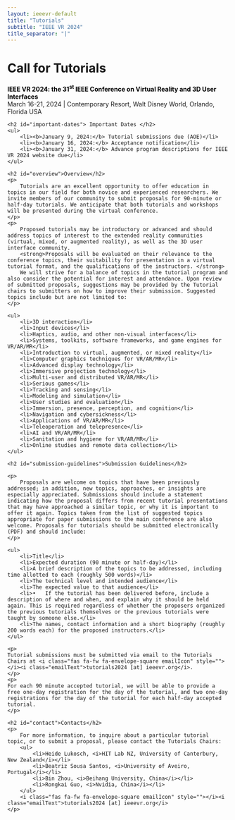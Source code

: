 ```yaml
---
layout: ieeevr-default
title: "Tutorials"
subtitle: "IEEE VR 2024"
title_separator: "|"
---
```




<!-- <div>
    <p>
        More information coming soon, please watch this space.
    </p>
</div> -->

<div>
    <h1 id="cfp-tutorials"> Call for Tutorials</h1>
    <p>
        <strong style="color: black">IEEE VR 2024: the 31<sup>st</sup> IEEE Conference on Virtual Reality and 3D User Interfaces</strong><br />
        March 16-21, 2024 | Contemporary Resort, Walt Disney World, Orlando, Florida USA
    </p>

    <h2 id="important-dates"> Important Dates </h2>
    <ul>
        <li><b>January 9, 2024:</b> Tutorial submissions due (AOE)</li>
        <li><b>January 16, 2024:</b> Acceptance notification</li>
        <li><b>January 31, 2024:</b> Advance program descriptions for IEEE VR 2024 website due</li>
    </ul>
    
    <h2 id="overview">Overview</h2>
    <p>
        Tutorials are an excellent opportunity to offer education in topics in our field for both novice and experienced researchers. We invite members of our community to submit proposals for 90-minute or half-day tutorials. We anticipate that both tutorials and workshops will be presented during the virtual conference.  
    </p>
    <p>
        Proposed tutorials may be introductory or advanced and should address topics of interest to the extended reality communities (virtual, mixed, or augmented reality), as well as the 3D user interface community. 
        <strong>Proposals will be evaluated on their relevance to the conference topics, their suitability for presentation in a virtual tutorial format, and the qualifications of the instructors. </strong> 
        We will strive for a balance of topics in the tutorial program and also consider the potential for interest and attendance. Upon review of submitted proposals, suggestions may be provided by the Tutorial chairs to submitters on how to improve their submission. Suggested topics include but are not limited to:
    </p>
    
    <ul>
        <li>3D interaction</li>
        <li>Input devices</li>
        <li>Haptics, audio, and other non-visual interfaces</li>
        <li>Systems, toolkits, software frameworks, and game engines for VR/AR/MR</li>
        <li>Introduction to virtual, augmented, or mixed reality</li>
        <li>Computer graphics techniques for VR/AR/MR</li>
        <li>Advanced display technology</li>
        <li>Immersive projection technology</li>
        <li>Multi-user and distributed VR/AR/MR</li>
        <li>Serious games</li>
        <li>Tracking and sensing</li>
        <li>Modeling and simulation</li>
        <li>User studies and evaluation</li>
        <li>Immersion, presence, perception, and cognition</li>
        <li>Navigation and cybersickness</li>
        <li>Applications of VR/AR/MR</li>
        <li>Teleoperation and telepresence</li>
        <li>AI and VR/AR/MR</li>
        <li>Sanitation and hygiene for VR/AR/MR</li>
        <li>Online studies and remote data collection</li>
    </ul>
    
    <h2 id="submission-guidelines">Submission Guidelines</h2>
    
    <p>
        Proposals are welcome on topics that have been previously addressed; in addition, new topics, approaches, or insights are especially appreciated. Submissions should include a statement indicating how the proposal differs from recent tutorial presentations that may have approached a similar topic, or why it is important to offer it again. Topics taken from the list of suggested topics appropriate for paper submissions to the main conference are also welcome. Proposals for tutorials should be submitted electronically (PDF) and should include:
    </p>
    
    <ul>
        <li>Title</li>
        <li>Expected duration (90 minute or half-day)</li>
        <li>A brief description of the topics to be addressed, including time allotted to each (roughly 500 words)</li>
        <li>The technical level and intended audience</li>
        <li>The expected value to that audience</li>
        <li>•	If the tutorial has been delivered before, include a description of where and when, and explain why it should be held again. This is required regardless of whether the proposers organized the previous tutorials themselves or the previous tutorials were taught by someone else.</li>
        <li>The names, contact information and a short biography (roughly 200 words each) for the proposed instructors.</li>
    </ul>
    
    <p>
    Tutorial submissions must be submitted via email to the Tutorials Chairs at <i class="fas fa-fw fa-envelope-square emailIcon" style=""></i><i class="emailText">tutorials2024 [at] ieeevr.org</i>.
    </p>
    <p>
    For each 90 minute accepted tutorial, we will be able to provide a free one-day registration for the day of the tutorial, and two one-day registrations for the day of the tutorial for each half-day accepted tutorial.
    </p>    
    
    <h2 id="contact">Contacts</h2>
    <p>
        For more information, to inquire about a particular tutorial topic, or to submit a proposal, please contact the Tutorials Chairs:
        <ul>
            <li>Heide Lukosch, <i>HIT Lab NZ, University of Canterbury, New Zealand</i></li>
            <li>Beatriz Sousa Santos, <i>University of Aveiro, Portugal</i></li>
            <li>Bin Zhou, <i>Beihang University, China</i></li>
            <li>Rongkai Guo, <i>Nvidia, China</i></li>
        </ul>
        <i class="fas fa-fw fa-envelope-square emailIcon" style=""></i><i class="emailText">tutorials2024 [at] ieeevr.org</i>
    </p>

</div>
